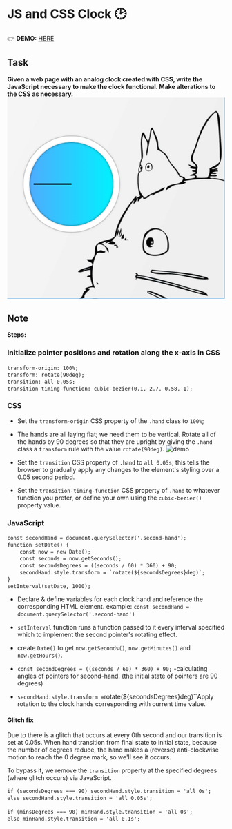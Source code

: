 # JS and CSS Clock 🕑 
👉 **DEMO:** [HERE](https://mitzelldone.github.io/JavaScript30/The%2030%20Projects/02%20-%20JS%20and%20CSS%20Clock/index.html)
## Task
**Given a web page with an analog clock created with CSS, write the JavaScript necessary to make the clock functional. Make alterations to the CSS as necessary.**
![starting](../02%20-%20JS%20and%20CSS%20Clock/images/img2.PNG)
## Note
**Steps:**
### Initialize pointer positions and rotation along the x-axis in CSS

```
transform-origin: 100%;
transform: rotate(90deg);
transition: all 0.05s;
transition-timing-function: cubic-bezier(0.1, 2.7, 0.58, 1);
```

### CSS
- Set the `transform-origin` CSS property of the `.hand` class to `100%`; 
               
- The hands are all laying flat; we need them to be vertical. Rotate all of the
        hands by 90 degrees so that they are upright by giving the `.hand` class a
        `transform` rule with the value `rotate(90deg)`.
        ![demo](../02%20-%20JS%20and%20CSS%20Clock/images/transform.gif)
    
- Set the `transition` CSS property of `.hand` to `all 0.05s`; this tells the browser to gradually apply any changes to the element's styling over a 0.05 second period.

- Set the `transition-timing-function` CSS property of `.hand` to whatever function
        you prefer, or define your own using the `cubic-bezier()` property value.


### JavaScript

```
const secondHand = document.querySelector('.second-hand');
function setDate() {
    const now = new Date();
    const seconds = now.getSeconds();
    const secondsDegrees = ((seconds / 60) * 360) + 90;
    secondHand.style.transform = `rotate(${secondsDegrees}deg)`; 
}
setInterval(setDate, 1000);
```

- Declare & define variables for each clock hand and reference the corresponding HTML element.
  example: `const secondHand = document.querySelector('.second-hand')` 
- `setInterval` function runs a function passed to it every interval specified which to implement the second pointer's rotating effect.

- create `Date()` to get `now.getSeconds()`, `now.getMinutes()` and `now.getHours()`.

- `const secondDegrees = ((seconds / 60) * 360) + 90;` -calculating angles of pointers for second-hand.
    (the initial state of pointers are 90 degrees)
-  ` secondHand.style.transform = `rotate(${secondsDegrees}deg)``Apply rotation to the clock hands corresponding with current time value.

#### Glitch fix
Due to there is a glitch that occurs at every 0th second and our transition is set at 0.05s. When hand transition from final state to initial state, because the number of degrees reduce, the hand makes a (reverse) anti-clockwise motion to reach the 0 degree mark, so we'll see it occurs.

To bypass it, we remove the `transition` property at the specified degrees (where glitch occurs) via JavaScript.

```
if (secondsDegrees === 90) secondHand.style.transition = 'all 0s';
else secondHand.style.transition = 'all 0.05s';

if (minsDegrees === 90) minHand.style.transition = 'all 0s';
else minHand.style.transition = 'all 0.1s';


